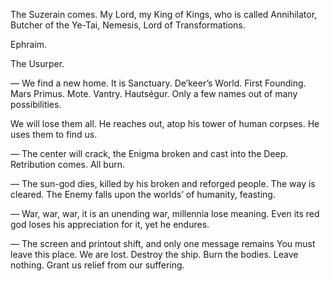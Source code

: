 The Suzerain comes. My Lord, my King of Kings, who is called Annihilator, Butcher of the Ye-Tai, Nemesis, Lord of Transformations. 

Ephraim. 

The Usurper. 

—
We find a new home. It is Sanctuary. De’keer’s World. First Founding. Mars Primus. Mote. Vantry. Hautségur. Only a few names out of many possibilities. 

We will lose them all. He reaches out, atop his tower of human corpses. He uses them to find us. 

—
The center will crack, the Enigma broken and cast into the Deep. Retribution comes. All burn. 

—
The sun-god dies, killed by his broken and reforged people. The way is cleared. The Enemy falls upon the worlds’ of humanity, feasting. 

—
War, war, war, it is an unending war, millennia lose meaning. Even its red god loses his appreciation for it, yet he endures. 

—
The screen and printout shift, and only one message remains
You must leave this place. We are lost. Destroy the ship. Burn the bodies. Leave nothing. Grant us relief from our suffering.
